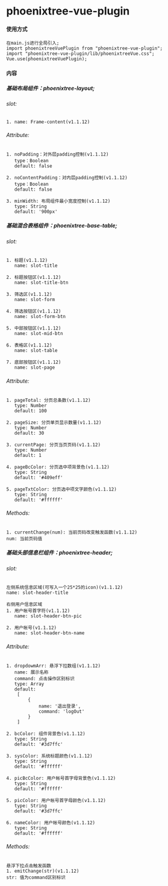 # phoenixtree-vue-plugin

#### 使用方式
```
在main.js进行全局引入;
import phoenixtreeVuePlugin from "phoenixtree-vue-plugin";
import "phoenixtree-vue-plugin/lib/phoenixtreeVue.css";
Vue.use(phoenixtreeVuePlugin);
```

#### 内容
##### 基础布局组件：phoenixtree-layout; 
###### slot: 
    1. name: Frame-content(v1.1.12) 

###### Attribute: 
    1. noPadding：对外层padding控制(v1.1.12) 
       type：Boolean
       default: false  
        
    2. noContentPadding：对内层padding控制(v1.1.12) 
       type：Boolean 
       default: false 
    
    3. minWidth: 布局组件最小宽度控制(v1.1.12) 
       type: String 
       default: '900px'


##### 基础混合表格组件：phoenixtree-base-table; 
###### slot: 
    1. 标题(v1.1.12) 
       name: slot-title

    2. 标题按钮区(v1.1.12) 
       name: slot-title-btn
    
    3. 筛选区(v1.1.12) 
       name: slot-form
    
    4. 筛选按钮区(v1.1.12) 
       name: slot-form-btn
    
    5. 中部按钮区(v1.1.12) 
       name: slot-mid-btn
    
    6. 表格区(v1.1.12) 
       name: slot-table
    
    7. 底部按钮区(v1.1.12) 
       name: slot-page

###### Attribute: 
    1. pageTotal: 分页总条数(v1.1.12) 
       type: Number 
       default: 100 

    2. pageSize: 分页单页显示数量(v1.1.12) 
       type: Number 
       default: 30 

    3. currentPage: 分页当页页码(v1.1.12) 
       type: Number 
       default: 1 

    4. pageBcColor: 分页选中项背景色(v1.1.12) 
       type: String 
       default: '#409eff' 

    5. pageTxtColor: 分页选中项文字颜色(v1.1.12) 
       type: String 
       default: '#ffffff' 

###### Methods: 
    1. currentChange(num): 当前页码改变触发函数(v1.1.12) 
    num: 当前页码值
    
##### 基础头部信息栏组件：phoenixtree-header; 
###### slot: 
    左侧系统信息区域(可写入一个25*25的icon)(v1.1.12) 
    name: slot-header-title

    右侧用户信息区域
    1. 用户帐号首字符(v1.1.12) 
       name: slot-header-btn-pic

    2. 用户帐号(v1.1.12) 
       name: slot-header-btn-name

###### Attribute: 
    1. dropdowmArr: 悬浮下拉数组(v1.1.12) 
       name: 展示名称
       command: 点击操作区别标识
       type: Array 
       default:
        [
            {
                name: '退出登录',
                command: 'logOut'
            }
        ]

    2. bcColor: 组件背景色(v1.1.12) 
       type: String 
       default: '#3d7ffc' 

    3. sysColor: 系统标题颜色(v1.1.12) 
       type: String 
       default: '#ffffff' 

    4. picBcColor: 用户帐号首字母背景色(v1.1.12) 
       type: String 
       default: '#ffffff' 

    5. picColor: 用户帐号首字母颜色(v1.1.12) 
       type: String 
       default: '#3d7ffc' 

    6. nameColor: 用户帐号颜色(v1.1.12) 
       type: String 
       default: '#ffffff' 

###### Methods:
    悬浮下拉点击触发函数
    1. emitChange(str)(v1.1.12) 
    str: 值为command区别标识

